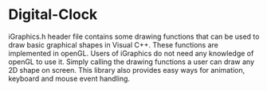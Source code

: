 # Digital-Clock


iGraphics.h header file contains some drawing functions that can be used to draw basic graphical shapes in Visual C++. These functions are implemented in openGL. Users of iGraphics do not need any knowledge of openGL to use it. Simply calling the drawing functions a user can draw any 2D shape on screen. This library also provides easy ways for animation, keyboard and mouse event handling.
